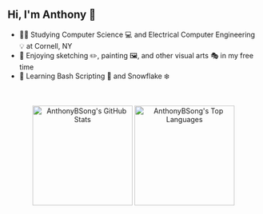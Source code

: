 ## Hi, I'm Anthony 👋
- 🧑‍🎓 Studying Computer Science 💻 and Electrical Computer Engineering 💡 at Cornell, NY
- 🎨 Enjoying sketching ✏️, painting 🖼️, and other visual arts 🎭 in my free time
- 🌱 Learning Bash Scripting 👾 and Snowflake ❄️
<br />

<!-- GitHub stats and favorite languages side-by-side -->
<p align="center">
  <img src="https://github-readme-stats.vercel.app/api?username=AnthonyBSong&show_icons=true&theme=radical" alt="AnthonyBSong's GitHub Stats" height="200"/>
  <img src="https://github-readme-stats.vercel.app/api/top-langs/?username=AnthonyBSong&layout=compact&theme=radical" alt="AnthonyBSong's Top Languages" height="200"/>
</p>
<!--
**AnthonyBSong/AnthonyBSong** is a ✨ _special_ ✨ repository because its `README.md` (this file) appears on your GitHub profile.

Here are some ideas to get you started:

🔭 I’m currently working on nanoForge: A compiler and simulator for different RISC languages.
🌱 I’m currently learning 
- 👯 I’m looking to collaborate on ...
- 🤔 I’m looking for help with ...
- 💬 Ask me about ...
- 📫 How to reach me: ...
- 😄 Pronouns: ...
- ⚡ Fun fact: ...
-->
